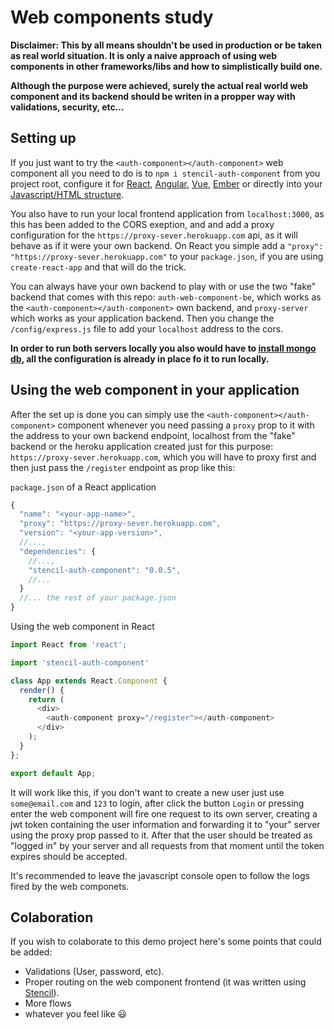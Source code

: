 # Web components study

**Disclaimer: This by all means shouldn't be used in production or be taken as real world situation. It is only a naive approach of using web components in other frameworks/libs and how to simplistically build one.**

**Although the purpose were achieved, surely the actual real world web component and its backend should be writen in a propper way with validations, security, etc...**

## Setting up

If you just want to try the `<auth-component></auth-component>` web component all you need to do is to `npm i stencil-auth-component` from you project root, configure it for [React](https://stenciljs.com/docs/react), [Angular](https://stenciljs.com/docs/angular), [Vue](https://stenciljs.com/docs/vue), [Ember](https://stenciljs.com/docs/ember) or directly into your [Javascript/HTML structure](https://stenciljs.com/docs/javascript).


You also have to run your local frontend application from `localhost:3000`, as this has been added to the CORS exeption, and and add a proxy configuration for the `https://proxy-sever.herokuapp.com` api, as it will behave as if it were your own backend. On React you simple add a `"proxy": "https://proxy-sever.herokuapp.com"` to your `package.json`, if you are using `create-react-app` and that will do the trick.

You can always have your own backend to play with or use the two "fake" backend that comes with this repo: `auth-web-component-be`, which works as the `<auth-component></auth-component>` own backend, and `proxy-server` which works as your application backend. Then you change the `/config/express.js` file to add your `localhost` address to the cors.

**In order to run both servers locally you also would have to [install mongo db](https://docs.mongodb.com/manual/administration/install-community/), all the configuration is already in place fo it to run locally.**

## Using the web component in your application

After the set up is done you can simply use the `<auth-component></auth-component>` component whenever you need passing a `proxy` prop to it with the address to your own backend endpoint, localhost from the "fake" backend or the heroku application created just for this purpose: `https://proxy-sever.herokuapp.com`, which you will have to proxy first and then just pass the `/register` endpoint as prop like this:

`package.json` of a React application
```javascript
{
  "name": "<your-app-name>",
  "proxy": "https://proxy-sever.herokuapp.com",
  "version": "<your-app-version>",
  //...,
  "dependencies": {
    //...,
    "stencil-auth-component": "0.0.5",
    //...
  }
  //... the rest of your package.json
}
```

Using the web component in React
```javascript
import React from 'react';

import 'stencil-auth-component'

class App extends React.Component {
  render() {
    return (
      <div>
        <auth-component proxy="/register"></auth-component>
      </div>
    );
  }
};

export default App;
```

It will work like this, if you don't want to create a new user just use `some@email.com` and `123` to login, after click the button `Login` or pressing enter the web component will fire one request to its own server, creating a jwt token containing the user information and forwarding it to "your" server using the proxy prop passed to it. After that the user should be treated as "logged in" by your server and all requests from that moment until the token expires should be accepted.

It's recommended to leave the javascript console open to follow the logs fired by the web componets.

## Colaboration

If you wish to colaborate to this demo project here's some points that could be added:

* Validations (User, password, etc).
* Proper routing on the web component frontend (it was written using [Stencil](https://stenciljs.com/docs/introduction)).
* More flows
* whatever you feel like 😃